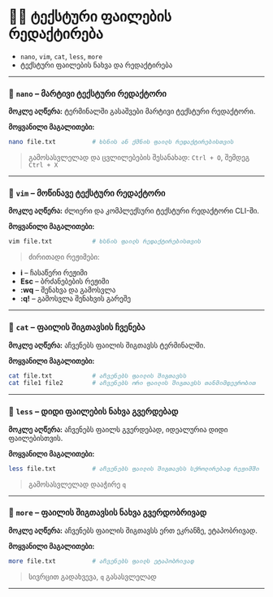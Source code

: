 # 🧑‍💻 ტექსტური ფაილების რედაქტირება

* `nano`, `vim`, `cat`, `less`, `more`
* ტექსტური ფაილების ნახვა და რედაქტირება

---

### 📝 `nano` – მარტივი ტექსტური რედაქტორი

**მოკლე აღწერა:** ტერმინალში გასაშვები მარტივი ტექსტური რედაქტორი.

**მოყვანილი მაგალითები:**

```bash
nano file.txt          # ხსნის ან ქმნის ფაილს რედაქტირებისთვის
```

> გამოსასვლელად და ცვლილებების შესანახად: `Ctrl + O`, შემდეგ `Ctrl + X`

---

### 📝 `vim` – მოწინავე ტექსტური რედაქტორი

**მოკლე აღწერა:** ძლიერი და კომპლექსური ტექსტური რედაქტორი CLI-ში.

**მოყვანილი მაგალითები:**

```bash
vim file.txt           # ხსნის ფაილს რედაქტირებისთვის
```

> ძირითადი რეჟიმები:

* **i** – ჩასაწერი რეჟიმი
* **Esc** – ბრძანებების რეჟიმი
* **:wq** – შენახვა და გამოსვლა
* **:q!** – გამოსვლა შენახვის გარეშე

---

### 📖 `cat` – ფაილის შიგთავსის ჩვენება

**მოკლე აღწერა:** აჩვენებს ფაილის შიგთავსს ტერმინალში.

**მოყვანილი მაგალითები:**

```bash
cat file.txt           # აჩვენებს ფაილის შიგთავსს
cat file1 file2        # აჩვენებს ორი ფაილის შიგთავსს თანმიმდევრობით
```

---

### 📖 `less` – დიდი ფაილების ნახვა გვერდებად

**მოკლე აღწერა:** აჩვენებს ფაილს გვერდებად, იდეალურია დიდი ფაილებისთვის.

**მოყვანილი მაგალითები:**

```bash
less file.txt          # აჩვენებს ფაილის შიგთავსს სქროლირებად რეჟიმში
```

> გამოსასვლელად დააჭირე `q`

---

### 📖 `more` – ფაილის შიგთავსის ნახვა გვერდობრივად

**მოკლე აღწერა:** აჩვენებს ფაილის შიგთავსს ერთ ეკრანზე, ეტაპობრივად.

**მოყვანილი მაგალითები:**

```bash
more file.txt          # აჩვენებს ფაილს ეტაპობრივად
```

> სივრცით გადახვევა, `q` გასასვლელად

---